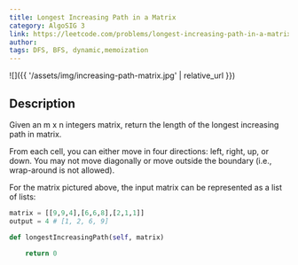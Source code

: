 ```yaml
---
title: Longest Increasing Path in a Matrix
category: AlgoSIG 3
link: https://leetcode.com/problems/longest-increasing-path-in-a-matrix/
author:
tags: DFS, BFS, dynamic,memoization
---
```


![]({{ '/assets/img/increasing-path-matrix.jpg' | relative_url }})

## Description

Given an m x n integers matrix, return the length of the longest increasing path in matrix.

From each cell, you can either move in four directions: left, right, up, or down. You may not move diagonally or move outside the boundary (i.e., wrap-around is not allowed).

For the matrix pictured above, the input matrix can be represented as a list of lists:
```python
matrix = [[9,9,4],[6,6,8],[2,1,1]]
output = 4 # [1, 2, 6, 9]
```


```python
def longestIncreasingPath(self, matrix)

    return 0

```